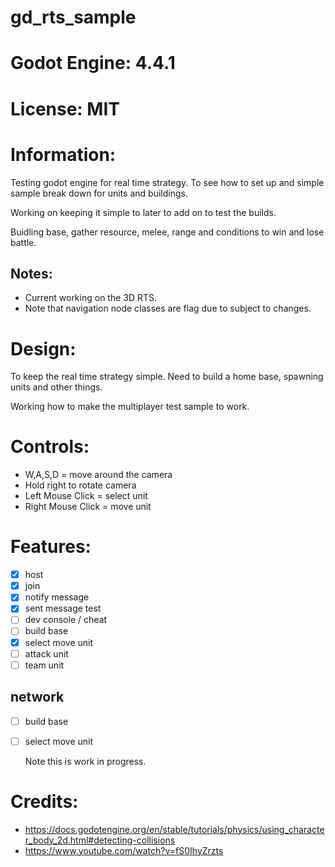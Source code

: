 # gd_rts_sample

# Godot Engine: 4.4.1

# License: MIT

# Information:
  Testing godot engine for real time strategy. To see how to set up and simple sample break down for units and buildings.

  Working on keeping it simple to later to add on to test the builds.

 Buidling base, gather resource, melee, range and conditions to win and lose battle.

## Notes:
- Current working on the 3D RTS.
- Note that navigation node classes are flag due to subject to changes.

# Design:
  To keep the  real time strategy simple. Need to build a home base, spawning units and other things.

  Working how to make the multiplayer test sample to work.

# Controls:
- W,A,S,D = move around the camera
- Hold right to rotate camera
- Left Mouse Click = select unit
- Right Mouse Click = move unit

# Features:
- [x] host
- [x] join
- [x] notify message
- [x] sent message test
- [ ] dev console / cheat
- [ ] build base
- [x] select move unit
- [ ] attack unit
- [ ] team unit

## network
- [ ] build base
- [ ] select move unit

  Note this is work in progress.

# Credits:
- https://docs.godotengine.org/en/stable/tutorials/physics/using_character_body_2d.html#detecting-collisions
- https://www.youtube.com/watch?v=fS0IhyZrzts
